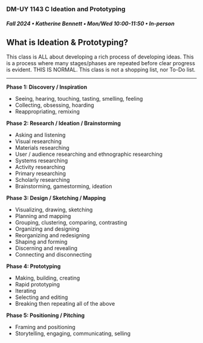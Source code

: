 ### DM-UY 1143 C Ideation and Prototyping
##### Fall 2024 • Katherine Bennett • Mon/Wed 10:00-11:50 • In-person

## What is Ideation & Prototyping?

This class is ALL about developing a rich process of developing ideas. This is a process where many stages/phases are repeated before clear progress is evident. THIS IS NORMAL. This class is not a shopping list, nor To-Do list.

---

**Phase 1: Discovery / Inspiration**

*   Seeing, hearing, touching, tasting, smelling, feeling
*   Collecting, obsessing, hoarding
*   Reappropriating, remixing

**Phase 2: Research / Ideation / Brainstorming**

*   Asking and listening
*   Visual researching
*   Materials researching
*   User / audience researching and ethnographic researching
*   Systems researching
*   Activity researching
*   Primary researching
*   Scholarly researching
*   Brainstorming, gamestorming, ideation

**Phase 3: Design / Sketching / Mapping**

*   Visualizing, drawing, sketching
*   Planning and mapping
*   Grouping, clustering, comparing, contrasting
*   Organizing and designing
*   Reorganizing and redesigning
*   Shaping and forming
*   Discerning and revealing
*   Connecting and disconnecting

**Phase 4: Prototyping**

*   Making, building, creating
*   Rapid prototyping
*   Iterating
*   Selecting and editing
*   Breaking then repeating all of the above

**Phase 5: Positioning / Pitching**

*   Framing and positioning
*   Storytelling, engaging, communicating, selling
